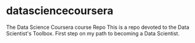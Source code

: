 # datasciencecoursera
The Data Science Coursera course Repo
This is a repo devoted to the Data Scientist's Toolbox. First step on my path to becoming a Data Scientist.
